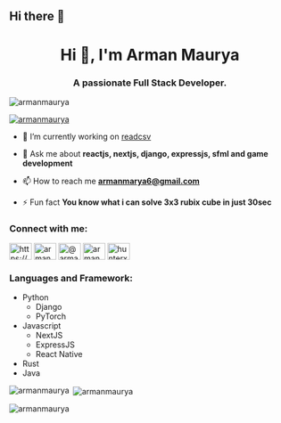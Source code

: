 ## Hi there 👋

<!--
**armanmaurya/armanmaurya** is a ✨ _special_ ✨ repository because its `README.md` (this file) appears on your GitHub profile.

Here are some ideas to get you started:

- 🔭 I’m currently working on ...
- 🌱 I’m currently learning ...
- 👯 I’m looking to collaborate on ...
- 🤔 I’m looking for help with ...
- 💬 Ask me about ...
- 📫 How to reach me: ...
- 😄 Pronouns: ...
- ⚡ Fun fact: ...
-->


<h1 align="center">Hi 👋, I'm Arman Maurya</h1>
<h3 align="center">A passionate Full Stack Developer.</h3>

<p align="left"> <img src="https://komarev.com/ghpvc/?username=armanmaurya&label=Profile%20views&color=0e75b6&style=flat" alt="armanmaurya" /> </p>

<p align="left"> <a href="https://github.com/ryo-ma/github-profile-trophy"><img src="https://github-profile-trophy.vercel.app/?username=armanmaurya" alt="armanmaurya" /></a> </p>

- 🔭 I’m currently working on [readcsv](https://github.com/armanmaurya/readcsv)

- 💬 Ask me about **reactjs, nextjs, django, expressjs, sfml and game development**

- 📫 How to reach me **armanmarya6@gmail.com**

- ⚡ Fun fact **You know what i can solve 3x3 rubix cube in just 30sec**

<h3 align="left">Connect with me:</h3>
<p align="left">
<a href="https://linkedin.com/in/https://www.linkedin.com/in/arman-maurya-2391aa263/" target="blank"><img align="center" src="https://raw.githubusercontent.com/rahuldkjain/github-profile-readme-generator/master/src/images/icons/Social/linked-in-alt.svg" alt="https://www.linkedin.com/in/arman-maurya-2391aa263/" height="30" width="40" /></a>
<a href="https://instagram.com/arman_maurya26" target="blank"><img align="center" src="https://raw.githubusercontent.com/rahuldkjain/github-profile-readme-generator/master/src/images/icons/Social/instagram.svg" alt="arman_maurya26" height="30" width="40" /></a>
<a href="https://medium.com/@armanmarya6" target="blank"><img align="center" src="https://raw.githubusercontent.com/rahuldkjain/github-profile-readme-generator/master/src/images/icons/Social/medium.svg" alt="@armanmarya6" height="30" width="40" /></a>
<a href="https://codeforces.com/profile/armanmarya6" target="blank"><img align="center" src="https://raw.githubusercontent.com/rahuldkjain/github-profile-readme-generator/master/src/images/icons/Social/codeforces.svg" alt="armanmarya6" height="30" width="40" /></a>
<a href="https://www.leetcode.com/hunterx201" target="blank"><img align="center" src="https://raw.githubusercontent.com/rahuldkjain/github-profile-readme-generator/master/src/images/icons/Social/leet-code.svg" alt="hunterx201" height="30" width="40" /></a>
</p>

<h3 align="left">Languages and Framework:</h3>

- Python
  - Django
  - PyTorch
- Javascript
  - NextJS
  - ExpressJS
  - React Native
- Rust
- Java
<p><img align="left" src="https://github-readme-stats.vercel.app/api/top-langs?username=armanmaurya&show_icons=true&locale=en&layout=compact" alt="armanmaurya" /></p>

<p>&nbsp;<img align="center" src="https://github-readme-stats.vercel.app/api?username=armanmaurya&show_icons=true&locale=en" alt="armanmaurya" /></p>

<p><img align="center" src="https://github-readme-streak-stats.herokuapp.com/?user=armanmaurya&" alt="armanmaurya" /></p>

